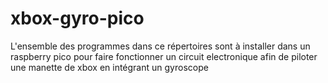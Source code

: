 # xbox-gyro-pico
L'ensemble des programmes dans ce répertoires sont à installer dans un raspberry pico pour faire fonctionner un circuit electronique afin de piloter une manette de xbox en intégrant un gyroscope
